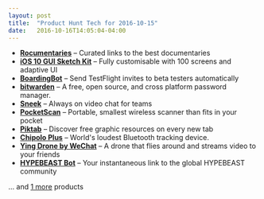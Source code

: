 ```yaml
---
layout: post
title:  "Product Hunt Tech for 2016-10-15"
date:   2016-10-16T14:05:04-04:00
---
```


* **[Rocumentaries](https://www.producthunt.com/tech/rocumentaries?utm_campaign=producthunt-api&utm_medium=api&utm_source=Application%3A+Daily+Digest+RSS+%28ID%3A+3202%29)** – Curated links to the best documentaries
* **[iOS 10 GUI Sketch Kit](https://www.producthunt.com/tech/ios-10-gui-sketch-kit?utm_campaign=producthunt-api&utm_medium=api&utm_source=Application%3A+Daily+Digest+RSS+%28ID%3A+3202%29)** – Fully customisable with 100 screens and adaptive UI
* **[BoardingBot](https://www.producthunt.com/tech/boardingbot?utm_campaign=producthunt-api&utm_medium=api&utm_source=Application%3A+Daily+Digest+RSS+%28ID%3A+3202%29)** – Send TestFlight invites to beta testers automatically
* **[bitwarden](https://www.producthunt.com/tech/bitwarden?utm_campaign=producthunt-api&utm_medium=api&utm_source=Application%3A+Daily+Digest+RSS+%28ID%3A+3202%29)** – A free, open source, and cross platform password manager.
* **[Sneek](https://www.producthunt.com/tech/sneek-2?utm_campaign=producthunt-api&utm_medium=api&utm_source=Application%3A+Daily+Digest+RSS+%28ID%3A+3202%29)** – Always on video chat for teams
* **[PocketScan](https://www.producthunt.com/tech/pocketscan-2?utm_campaign=producthunt-api&utm_medium=api&utm_source=Application%3A+Daily+Digest+RSS+%28ID%3A+3202%29)** – Portable, smallest wireless scanner than fits in your pocket
* **[Piktab](https://www.producthunt.com/tech/piktab?utm_campaign=producthunt-api&utm_medium=api&utm_source=Application%3A+Daily+Digest+RSS+%28ID%3A+3202%29)** – Discover free graphic resources on every new tab
* **[Chipolo Plus](https://www.producthunt.com/tech/chipolo-plus?utm_campaign=producthunt-api&utm_medium=api&utm_source=Application%3A+Daily+Digest+RSS+%28ID%3A+3202%29)** – World's loudest Bluetooth tracking device.
* **[Ying Drone by WeChat](https://www.producthunt.com/tech/ying-drone-by-wechat?utm_campaign=producthunt-api&utm_medium=api&utm_source=Application%3A+Daily+Digest+RSS+%28ID%3A+3202%29)** – A drone that flies around and streams video to your friends
* **[HYPEBEAST Bot](https://www.producthunt.com/tech/hypebeast-bot?utm_campaign=producthunt-api&utm_medium=api&utm_source=Application%3A+Daily+Digest+RSS+%28ID%3A+3202%29)** – Your instantaneous link to the global HYPEBEAST community

… and [1 more](https://www.producthunt.com/tech) products